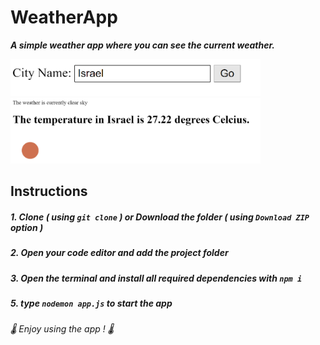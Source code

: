 # WeatherApp
***A simple weather app where you can see the current weather.*** 

<img src="images/1.png" width=400>
<img src="images/2.png" width=400>

## Instructions
##### 1. Clone ***( using `git clone` )*** or Download the folder ***( using ***`Download ZIP`*** option )*** #####
##### 2. Open your code editor and add the project folder #####
##### 3. Open the terminal and install all required dependencies with ***`npm i`*** #####
##### 5. type ***`nodemon app.js`*** to start the app #####

 ###### 🌡️ *Enjoy using the app !* 🌡️ ######
